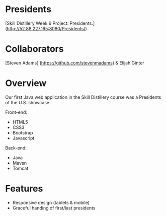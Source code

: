 # Presidents
[Skill Distillery Week 6 Project: Presidents.] (http://52.88.227.165:8080/Presidents/)

# Collaborators
[Steven Adams] (https://github.com/stevenmadams) & Elijah Ginter

# Overview
Our first Java web application in the Skill Distillery course was a Presidents of the U.S. showcase. 

Front-end:
- HTML5
- CSS3
- Bootstrap
- Javascript

Back-end:
- Java
- Maven
- Tomcat

# Features
- Responsive design (tablets & mobile)
- Graceful handing of first/last presidents
